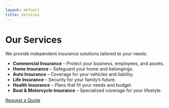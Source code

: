 ```yaml
---
layout: default
title: Services
---
```


# Our Services

We provide independent insurance solutions tailored to your needs:

- **Commercial Insurance** – Protect your business, employees, and assets.  
- **Home Insurance** – Safeguard your home and belongings.  
- **Auto Insurance** – Coverage for your vehicles and liability.  
- **Life Insurance** – Security for your family’s future.  
- **Health Insurance** – Plans that fit your needs and budget.  
- **Boat & Motorcycle Insurance** – Specialized coverage for your lifestyle.  

[Request a Quote](contact.md)
